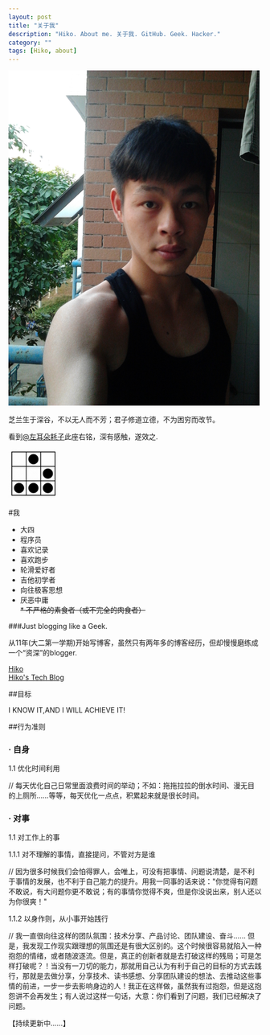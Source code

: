 ```yaml
---
layout: post
title: "关于我"
description: "Hiko. About me. 关于我. GitHub. Geek. Hacker."
category: ""
tags: [Hiko, about]
---
```


<img src="/resources/images/about_me.jpg" width="500" alt="我"/>


芝兰生于深谷，不以无人而不芳；君子修道立德，不为困穷而改节。

看到[@左耳朵耗子](http://coolshell.cn)此座右铭，深有感触，遂效之.

<img src="/resources/images/hacker.badge.png" width="100" alt="黑客徽章"/>

#我 
*    大四   
*    程序员   
*    喜欢记录   
*    喜欢跑步   
*    轮滑爱好者   
*    吉他初学者   
*    向往极客思想   
*    厌恶中庸   
<s>*    不严格的素食者（或不完全的肉食者）</s>


###Just blogging like a Geek.

从11年(大二第一学期)开始写博客，虽然只有两年多的博客经历，但却慢慢磨练成一个“资深”的blogger.

[Hiko](http://iamhiko.com) <br/>
[Hiko\'s Tech Blog](http://iamhiko.com/geek) <br/>

##目标

I KNOW IT,AND I WILL ACHIEVE IT!

##行为准则

### · 自身

1.1 优化时间利用

// 每天优化自己日常里面浪费时间的举动；不如：拖拖拉拉的倒水时间、漫无目的上厕所……等等，每天优化一点点，积累起来就是很长时间。

### · 对事

1.1 对工作上的事

1.1.1 对不理解的事情，直接提问，不管对方是谁

// 因为很多时候我们会怕得罪人，会唯上，可没有把事情、问题说清楚，是不利于事情的发展，也不利于自己能力的提升。用我一同事的话来说："你觉得有问题不敢说，有大问题你更不敢说；有的事情你觉得不爽，但是你没说出来，别人还以为你很爽！"


1.1.2 以身作则，从小事开始践行

// 我一直很向往这样的团队氛围：技术分享、产品讨论、团队建设、奋斗…… 但是，我发现工作现实跟理想的氛围还是有很大区别的。这个时候很容易就陷入一种抱怨的情绪，或者随波逐流。但是，真正的创新者就是去打破这样的残局；可是怎样打破呢？！当没有一刀切的能力，那就用自己认为有利于自己的目标的方式去践行，那就是去做分享，分享技术、读书感想、分享团队建设的想法、去推动这些事情的前进，一步一步去影响身边的人！我正在这样做，虽然我有过抱怨，但是这抱怨讲不会再发生；有人说过这样一句话，大意：你们看到了问题，我们已经解决了问题。

【持续更新中……】




